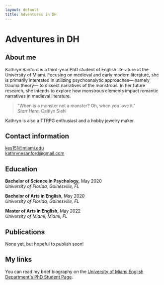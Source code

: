 ```yaml
---
layout: default
title: Adventures in DH
---
```

# Adventures in DH

## About me 

Kathryn Sanford is a third-year PhD student of English literature at the University of Miami. Focusing on medieval and early modern literature, she is primarily interested in utilizing psychoanalytic approaches— namely trauma theory— to dissect narratives of the monstrous. In her future research, she intends to explore how monstrous elements impact romantic narratives in medieval literature.

> "When is a monster not a monster? Oh, when you love it." <br>
> *Start Here,* Caitlyn Siehl

Kathryn is also a TTRPG enthusiast and a hobby jewelry maker.

## Contact information

[kes151@miami.edu](mailto:kes151@miami.edu)<br>
[kathrynesanford@gmail.com](mailto:kathrynesanford@gmail.com)

## Education 

**Bachelor of Science in Psychology,** May 2020<br>
*University of Florida, Gainesville, FL*

**Bachelor of Arts in English,** May 2020<br>
*University of Florida, Gainesville, FL*

**Master of Arts in English,** May 2022<br>
*University of Miami, Miami, FL*

## Publications 

None yet, but hopeful to publish soon!

## My links 

You can read my brief biography on the [University of Miami English Department's PhD Student Page](https://english.as.miami.edu/phd-program/current-phd-students/index.html).
